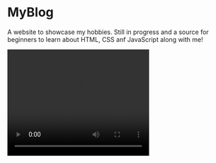 # MyBlog

A website to showcase my hobbies. Still in progress and a source for beginners to learn about HTML, CSS anf JavaScript along with me!


<video width="320" height="240" controls>
  <source src="../img/MyBlog.mp4" type="video/mp4">
</video>
